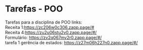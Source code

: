 # Tarefas - POO
 Tarefas para a disciplina de POO
 links:</br>
 Receita 1:https://zc206w0c306.zapp.page/#</br>
 Receita 4:https://zu2u06stu2v0.zapp.page/#/</br>
 Formulário: https://zv2q067mv2r0.zapp.page/#/</br>
 tarefa 1 gerência de estados: https://z27m06h227n0.zapp.page/#/</br>


